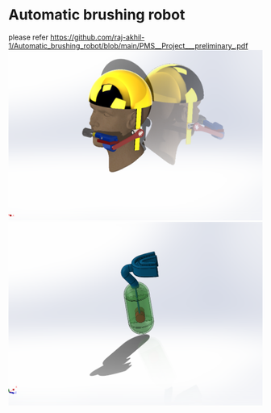 # Automatic brushing robot
please refer https://github.com/raj-akhil-1/Automatic_brushing_robot/blob/main/PMS__Project___preliminary_.pdf
![alt text](https://github.com/raj-akhil-1/Automatic_brushing_robot/blob/main/Results/Screenshot%202023-05-04%20041757.png)
![alt text](https://github.com/raj-akhil-1/Automatic_brushing_robot/blob/main/Results/Screenshot%202023-05-04%20041614.png)
